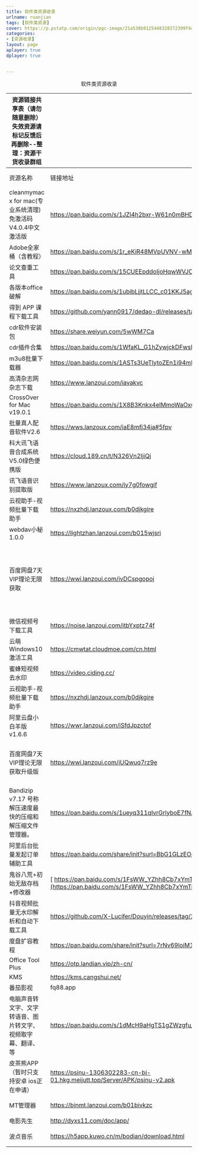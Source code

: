 ```yaml
---
title: 软件类资源收录
urlname: ruanjian
tags: [软件类资源]
cover: https://p.pstatp.com/origin/pgc-image/21a538b8125448328372399f4c160470
categories:
- [资源收录]
layout: page
aplayer: true
dplayer: true


---
```




<center>软件类资源收录</center>

| 资源链接共享表（请勿随意删除）失效资源请标记反馈后再删除--整理：资源干货收录群组 |                                                              |                                 |                                                    |            |
| ------------------------------------------------------------ | ------------------------------------------------------------ | ------------------------------- | -------------------------------------------------- | ---------- |
| 资源名称                                                     | 链接地址                                                     | 提取码                          | 备注信息                                           | 分享人     |
| cleanmymac x for mac(专业系统清理)免激活码 V4.0.4中文激活版  | https://pan.baidu.com/s/1JZl4h2bxr-W61n0mBHDg9A              | w3fh                            |                                                    | noise      |
| Adobe全家桶（含教程）                                        | https://pan.baidu.com/s/1r_eKiR48MVpUVNV-wMFRqw              | k9b6                            |                                                    | noise      |
| 论文查重工具                                                 | https://pan.baidu.com/s/15CUEEpddoIjoHqwWVJC3lA              | kyo2                            |                                                    | noise      |
| 各版本office破解                                             | https://pan.baidu.com/s/1ubibLjjtLLCC_c01KKJ5ag              | wmtd                            |                                                    | noise      |
| 得到 APP 课程下载工具                                        | https://github.com/yann0917/dedao-dl/releases/tag/v1.0.1     | 无                              |                                                    | noise      |
| cdr软件安装包                                                | https://share.weiyun.com/5wWM7Ca                             | 82xi                            |                                                    | noise      |
| cdr插件合集                                                  | https://pan.baidu.com/s/1WfaKL_G1hZywjckDFwsL4A              | n4f3                            |                                                    | noise      |
| m3u8批量下载器                                               | https://pan.baidu.com/s/1ASTs3UeTlytoZEn1i94mNw#list/path=%2F | dywy                            |                                                    | noise      |
| 高清杂志网杂志下载                                           | https://www.lanzoui.com/iavakvc                              | 无                              |                                                    | noise      |
| CrossOver for Mac v19.0.1                                    | https://pan.baidu.com/s/1X8B3Knkx4elMmoWaOxut3g#list/path=%2F | rjbq                            |                                                    | noise      |
| 批量真人配音软件V2.6                                         | https://wws.lanzoux.com/iaE8mfj34ja#5fpv                     | 5fpv                            |                                                    | noise      |
| 科大讯飞语音合成系统 V5.0绿色便携版                          | https://cloud.189.cn/t/N326Vn2IjiQj                          | 无                              |                                                    | noise      |
| 讯飞语音识别提取版                                           | https://www.lanzoux.com/iy7g0fowgif                          | 无                              |                                                    | noise      |
| 云视助手-视频批量下载助手                                    | https://nxzhdj.lanzoux.com/b0djkgire                         | 无                              |                                                    | noise      |
| webdav小秘1.0.0                                              | https://lightzhan.lanzoui.com/b015wjsri                      | 无                              |                                                    | noise      |
| 百度网盘7天VIP理论无限获取                                   | https://wwi.lanzoui.com/ivDCspgopoj                          | 密码：xej    解压码：小二君真帅 | pc软件，易语言爬取联合活动，官方白嫖最为致命       | 小林子     |
| 微信视频号下载工具                                           | https://noise.lanzoui.com/itbYxptz74f                        | 无                              |                                                    | noise      |
| 云萌Windows10激活工具                                        | https://cmwtat.cloudmoe.com/cn.html                          | 无                              |                                                    |            |
| 蜜蜂短视频去水印                                             | https://video.ciding.cc/                                     | 无                              | 比较全面的短视频去水印工具。                       |            |
| 云视助手-视频批量下载助手                                    | https://nxzhdj.lanzoux.com/b0djkgire                         |                                 |                                                    | noise      |
| 阿里云盘小白羊版v1.6.6                                       | https://wwr.lanzoui.com/iSfdJpzctof                          | 无                              | 开源地址：https://github.com/liupan1890/aliyunpan  |            |
| 百度网盘7天VIP理论无限获取升级版                             | https://wwi.lanzoui.com/iUQwuq7rz9e                          | 解压码：资源研讨社              | 增加了软件内看活动时间的功能，避免了多次试错码     |            |
| Bandizip v7.17 号称解压速度最快的压缩和解压缩文件管理器。    | https://pan.baidu.com/s/1ueyq311qIvrGrlyboE7fNA              | ppsq                            | 安装后根目录下激活专业版补丁                       | 法兰西多士 |
| 阿里后台批量发起订单辅助工具                                 | https://pan.baidu.com/share/init?surl=BbG1GLzEOou7yd6GZDKVWw | aC4K                            |                                                    | 时迂笙辞   |
| 鬼谷八荒+初始无敌存档+修改器                                 | [ https://pan.baidu.com/s/1FsWW_YZhh8Cb7xYmTmg9wg](https://pan.baidu.com/s/1FsWW_YZhh8Cb7xYmTmg9wg) | fhtz                            |                                                    | 法兰西多士 |
| 抖音视频批量无水印解析和自动下载工具                         | https://github.com/X-Lucifer/Douyin/releases/tag/2.0         | 无                              |                                                    | noise      |
| 度盘扩容教程                                                 | https://pan.baidu.com/share/init?surl=7rNv69loiM1AfiN3w__BHw | JG77                            |                                                    | 时迂笙辞   |
| Office Tool Plus                                             | https://otp.landian.vip/zh-cn/                               |                                 |                                                    |            |
| KMS                                                          | https://kms.cangshui.net/                                    |                                 |                                                    |            |
| 番茄影视                                                     | fq88.app                                                     |                                 | 一个不错的影视软件                                 | 忆笭       |
| 电脑声音转文字、文字转语音、图片转文字、视频取字幕、翻译、等 | https://pan.baidu.com/s/1dMcH9aHgTS1gZWzgfu_eVQ              | d658                            |                                                    | 忆笭       |
| 皮茶熊APP（暂时只支持安卓 ios正在申请）                      | https://psinu-1306302283-cn-bj-01.hkg.meijutt.top/Server/APK/psinu-v2.apk |                                 |                                                    | DeAr_LX    |
| MT管理器                                                     | https://binmt.lanzoui.com/b01bivkzc                          | 安卓神器                        |                                                    | NOISE      |
| 电影先生                                                     | http://dyxs11.com/doc/app/                                   |                                 | 目前只支持安卓下载，也可在线网址观看               | 忆笭       |
| 波点音乐                                                     | https://h5app.kuwo.cn/m/bodian/download.html                 |                                 | tx出品、3000万＋曲库、免费、画面简洁、专属音乐短片 | 忆笭       |
